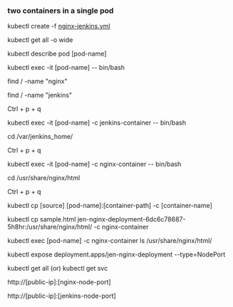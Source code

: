 ### two containers in a single pod

kubectl create -f [nginx-jenkins.yml](yml/nginx-jenkins.yml.yml)

kubectl get all -o wide

kubectl describe pod [pod-name]

kubectl exec -it [pod-name] -- bin/bash

find / -name "nginx" 

find / -name "jenkins"

Ctrl + p + q

kubectl exec -it [pod-name] -c jenkins-container -- bin/bash

cd /var/jenkins_home/

Ctrl + p + q

kubectl exec -it [pod-name] -c nginx-container -- bin/bash

cd /usr/share/nginx/html

Ctrl + p + q

kubectl cp [source] [pod-name]:[container-path] -c [container-name]

kubectl cp sample.html jen-nginx-deployment-6dc6c78687-5h8hr:/usr/share/nginx/html/ -c nginx-container

kubectl exec [pod-name] -c nginx-container ls /usr/share/nginx/html/

kubectl expose deployment.apps/jen-nginx-deployment --type=NodePort

kubectl get all (or) kubectl get svc

http://[public-ip]:[nginx-node-port]

http://[public-ip]:[jenkins-node-port]





